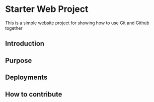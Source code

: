 # Starter Web Project


This is a simple website project for showing how to use Git and Github together

## Introduction

## Purpose

## Deployments

## How to contribute

